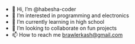 - 👋 Hi, I’m @habesha-coder
- 👀 I’m interested in programming and electronics
- 🌱 I’m currently learning in high school
- 💞️ I’m looking to collaborate on fun projects
- 📫 How to reach me brawlerkash@gmail.com

<!---
habesha-coder/habesha-coder is a ✨ special ✨ repository because its `README.md` (this file) appears on your GitHub profile.
You can click the Preview link to take a look at your changes.
--->
